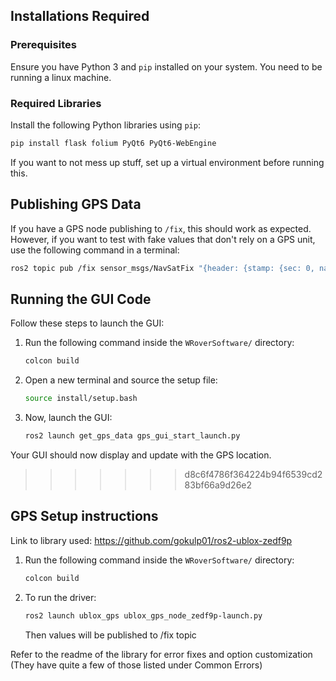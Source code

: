 
## Installations Required

### Prerequisites
Ensure you have Python 3 and `pip` installed on your system.
You need to be running a linux machine.

### Required Libraries
Install the following Python libraries using `pip`:

```bash
pip install flask folium PyQt6 PyQt6-WebEngine
```

If you want to not mess up stuff, set up a virtual environment before running this.

## Publishing GPS Data

If you have a GPS node publishing to `/fix`, this should work as expected. However, if you want to test with fake values that don't rely on a GPS unit, use the following command in a terminal:

```bash
ros2 topic pub /fix sensor_msgs/NavSatFix "{header: {stamp: {sec: 0, nanosec: 0}, frame_id: 'gps'}, status: {status: 0, service: 1}, latitude: 43.07, longitude: -89.41, altitude: 0.0, position_covariance: [0.0, 0.0, 0.0, 0.0, 0.0, 0.0, 0.0, 0.0, 0.0], position_covariance_type: 0}"
```

## Running the GUI Code

Follow these steps to launch the GUI:

1. Run the following command inside the `WRoverSoftware/` directory:
   ```bash
   colcon build
   ```
2. Open a new terminal and source the setup file:
   ```bash
   source install/setup.bash
   ```
3. Now, launch the GUI:
   ```bash
   ros2 launch get_gps_data gps_gui_start_launch.py
   ```

Your GUI should now display and update with the GPS location.

>>>>>>> d8c6f4786f364224b94f6539cd283bf66a9d26e2


## GPS Setup instructions

Link to library used: https://github.com/gokulp01/ros2-ublox-zedf9p

1. Run the following command inside the `WRoverSoftware/` directory:
   ```bash
   colcon build
   ```
2. To run the driver:
   ```bash
   ros2 launch ublox_gps ublox_gps_node_zedf9p-launch.py
   ```
   Then values will be published to /fix topic

Refer to the readme of the library for error fixes and option customization (They have quite a few of those listed under Common Errors)


